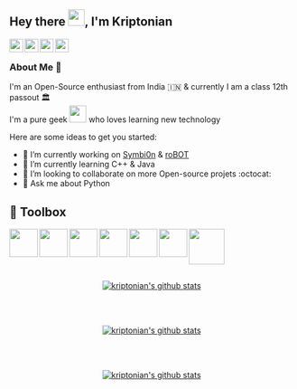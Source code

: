 ## Hey there <img src="https://github.com/TheDudeThatCode/TheDudeThatCode/blob/master/Assets/Hi.gif" width="29px">, I'm Kriptonian

<a href="https://www.linkedin.com/in/sawan-bhattacharya-903a96204/">
  <img align="left" width="24px" src="https://github.com/TheDudeThatCode/TheDudeThatCode/blob/master/Assets/Linkedin.svg"  />
</a>
<a href="https://twitter.com/kriptonian8">
  <img align="left" width="24px" src="https://github.com/TheDudeThatCode/TheDudeThatCode/blob/master/Assets/Twitter.svg"  />
</a>
<a href="https://www.instagram.com/_kriptonian/">
  <img align="left" width="24px" src="https://github.com/TheDudeThatCode/TheDudeThatCode/blob/master/Assets/Instagram.svg"  />
</a>
<a href="https://discord.com/users/448359781095440385">
  <img align="left" width="24px" src="https://www.vectorlogo.zone/logos/discordapp/discordapp-tile.svg"  />
</a>
</br>

### About Me 🚀
I'm an Open-Source enthusiast from India :india: & currently I am a class 12th passout :classical_building: 
</br>
I'm a pure geek <img src="https://github.com/kriptonian1/TheDudeThatCode/blob/master/Assets/Developer.gif" width="30px"> who loves learning new technology

Here are some ideas to get you started:

- 🔭 I’m currently working on [Symbi0n](https://github.com/kriptonian1/Symbi0n) & [roBOT](https://github.com/kriptonian1/roBOT)
- 🌱 I’m currently learning C++ & Java
- 👯 I’m looking to collaborate on more Open-source projets :octocat:
- 💬 Ask me about Python

## :toolbox: Toolbox
<img align="left" src = "https://www.vectorlogo.zone/logos/python/python-icon.svg" width="50" height="50"> <img align="left" src = "https://upload.wikimedia.org/wikipedia/commons/1/18/ISO_C%2B%2B_Logo.svg" width="50" height="50"> <img align="left" src = "https://www.vectorlogo.zone/logos/java/java-icon.svg" width="50" height="50"> <img align="left" src = "https://upload.vectorlogo.zone/logos/visualstudio_code/images/0aea25bb-27bb-427f-8d65-f999bf0cba67.svg" width="50" height="50"> <img align="left" src = "https://www.vectorlogo.zone/logos/github/github-icon.svg" width="50" height="50"> <img align="left" src = "https://www.vectorlogo.zone/logos/git-scm/git-scm-icon.svg" width="50" height="50"> <img src="https://upload.wikimedia.org/wikipedia/commons/thumb/f/f1/Icons8_flat_linux.svg/768px-Icons8_flat_linux.svg.png" width="63" height="63">


##
<p align="center">
<a href="https://github.com/kriptonian1">
 <img align="middle" src="https://github-readme-stats.vercel.app/api?username=kriptonian1&show_icons=true&theme=react&line_height=27" alt="kriptonian's github stats"/>
</a> </p>
</br>
</br>
<p align="center">
<a href="https://github.com/kriptonian1">
 <img align="middle" src="https://github-readme-streak-stats.herokuapp.com/?user=kriptonian1&theme=react" alt="kriptonian's github stats"/>
 </a></p>
</br>
</br>
<p align="center">
<a href="https://github.com/kriptonian1">
  <img align="middle" src="https://github-readme-stats.vercel.app/api/top-langs/?username=kriptonian1&theme=react&hide_langs_below=1&line_height=27" alt="kriptonian's github stats" />
</a> </p>

<!--
**kriptonian1/kriptonian1** is a ✨ _special_ ✨ repository because its `README.md` (this file) appears on your GitHub profile.

Here are some ideas to get you started:

- 🔭 I’m currently working on ...
- 🌱 I’m currently learning ...
- 👯 I’m looking to collaborate on ...
- 🤔 I’m looking for help with ...
- 💬 Ask me about ...
- 📫 How to reach me: ...
- 😄 Pronouns: ...
- ⚡ Fun fact: ...
-->
